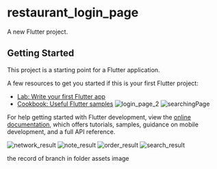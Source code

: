 # restaurant_login_page

A new Flutter project.

## Getting Started

This project is a starting point for a Flutter application.

A few resources to get you started if this is your first Flutter project:

- [Lab: Write your first Flutter app](https://docs.flutter.dev/get-started/codelab)
- [Cookbook: Useful Flutter samples](https://docs.flutter.dev/cookbook)
![login_page_2](https://user-images.githubusercontent.com/108538497/220724468-53dcb28a-f138-4f04-a27f-61e29c98cae3.jpeg)
![searchingPage](https://user-images.githubusercontent.com/108538497/221108809-03d4caeb-acba-4eff-b24c-1c3f9c8d2264.jpeg)



For help getting started with Flutter development, view the
[online documentation](https://docs.flutter.dev/), which offers tutorials,
samples, guidance on mobile development, and a full API reference.

![network_result](https://user-images.githubusercontent.com/108538497/220549870-26ef31a5-29d0-4db1-9ea6-9325388f478e.jpeg)
![note_result](https://user-images.githubusercontent.com/108538497/220549914-ee087827-f08d-4a92-9567-0d3be3cbd94e.jpeg)
![order_result](https://user-images.githubusercontent.com/108538497/220549950-f99ee7ab-357d-4852-af9c-16e0cbd416a2.jpeg)
![search_result](https://user-images.githubusercontent.com/108538497/220550005-995c8d58-3bfc-49d7-abeb-2cdf01c8cad6.jpeg)


the record of branch in folder assets image
